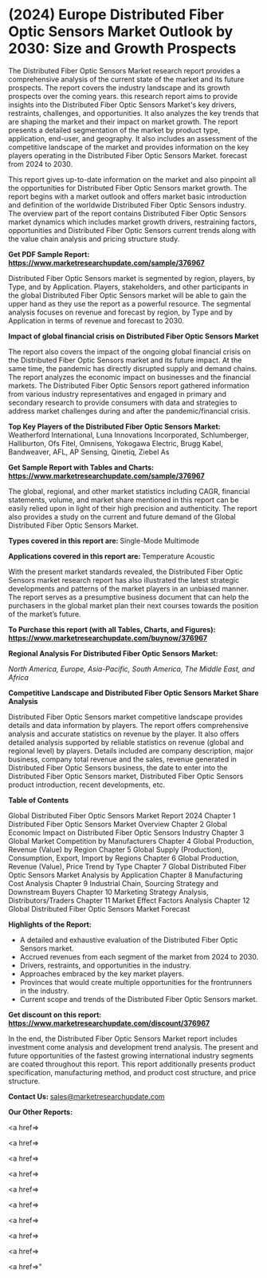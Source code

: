 # (2024) Europe Distributed Fiber Optic Sensors Market Outlook by 2030: Size and Growth Prospects

The Distributed Fiber Optic Sensors Market research report provides a comprehensive analysis of the current state of the market and its future prospects. The report covers the industry landscape and its growth prospects over the coming years. this research report aims to provide insights into the Distributed Fiber Optic Sensors Market's key drivers, restraints, challenges, and opportunities. It also analyzes the key trends that are shaping the market and their impact on market growth. The report presents a detailed segmentation of the market by product type, application, end-user, and geography. It also includes an assessment of the competitive landscape of the market and provides information on the key players operating in the Distributed Fiber Optic Sensors Market. forecast from 2024 to 2030.

This report gives up-to-date information on the market and also pinpoint all the opportunities for Distributed Fiber Optic Sensors market growth. The report begins with a market outlook and offers market basic introduction and definition of the worldwide Distributed Fiber Optic Sensors industry. The overview part of the report contains Distributed Fiber Optic Sensors market dynamics which includes market growth drivers, restraining factors, opportunities and Distributed Fiber Optic Sensors current trends along with the value chain analysis and pricing structure study.

<strong><b>Get PDF Sample Report: <a href=https://www.marketresearchupdate.com/sample/376967>https://www.marketresearchupdate.com/sample/376967</a></b></strong>

Distributed Fiber Optic Sensors market is segmented by region, players, by Type, and by Application. Players, stakeholders, and other participants in the global Distributed Fiber Optic Sensors market will be able to gain the upper hand as they use the report as a powerful resource. The segmental analysis focuses on revenue and forecast by region, by Type and by Application in terms of revenue and forecast to 2030.

<strong><b>Impact of global financial crisis on Distributed Fiber Optic Sensors Market</b></strong>

The report also covers the impact of the ongoing global financial crisis on the Distributed Fiber Optic Sensors market and its future impact. At the same time, the pandemic has directly disrupted supply and demand chains. The report analyzes the economic impact on businesses and the financial markets. The Distributed Fiber Optic Sensors report gathered information from various industry representatives and engaged in primary and secondary research to provide consumers with data and strategies to address market challenges during and after the pandemic/financial crisis.

<strong><b>Top Key Players of the Distributed Fiber Optic Sensors Market:
</b></strong>Weatherford International, Luna Innovations Incorporated, Schlumberger, Halliburton, Ofs Fitel, Omnisens, Yokogawa Electric, Brugg Kabel, Bandweaver, AFL, AP Sensing, Qinetiq, Ziebel As<strong><b>
</b></strong>

<strong><b>Get Sample Report with Tables and Charts: <a href=https://www.marketresearchupdate.com/sample/376967>https://www.marketresearchupdate.com/sample/376967</a></b></strong>

The global, regional, and other market statistics including CAGR, financial statements, volume, and market share mentioned in this report can be easily relied upon in light of their high precision and authenticity. The report also provides a study on the current and future demand of the Global Distributed Fiber Optic Sensors Market.

<strong><b>Types covered in this report are:
</b></strong>Single-Mode
Multimode<strong><b>
</b></strong>

<strong><b>Applications covered in this report are:
</b></strong>Temperature
Acoustic<strong><b>
</b></strong>

With the present market standards revealed, the Distributed Fiber Optic Sensors market research report has also illustrated the latest strategic developments and patterns of the market players in an unbiased manner. The report serves as a presumptive business document that can help the purchasers in the global market plan their next courses towards the position of the market’s future.

<strong><b>To Purchase this report (with all Tables, Charts, and Figures): <a href=https://www.marketresearchupdate.com/buynow/376967>https://www.marketresearchupdate.com/buynow/376967</a></b></strong>

<strong><b>Regional Analysis For Distributed Fiber Optic Sensors Market:</b></strong>

<em><i>North America, Europe, Asia-Pacific, South America, The Middle East, and Africa</i></em>

<strong><b>Competitive Landscape and Distributed Fiber Optic Sensors Market Share Analysis</b></strong>

Distributed Fiber Optic Sensors market competitive landscape provides details and data information by players. The report offers comprehensive analysis and accurate statistics on revenue by the player. It also offers detailed analysis supported by reliable statistics on revenue (global and regional level) by players. Details included are company description, major business, company total revenue and the sales, revenue generated in Distributed Fiber Optic Sensors business, the date to enter into the Distributed Fiber Optic Sensors market, Distributed Fiber Optic Sensors product introduction, recent developments, etc.

<strong><b>Table of Contents</b></strong>

Global Distributed Fiber Optic Sensors Market Report 2024
Chapter 1 Distributed Fiber Optic Sensors Market Overview
Chapter 2 Global Economic Impact on Distributed Fiber Optic Sensors Industry
Chapter 3 Global Market Competition by Manufacturers
Chapter 4 Global Production, Revenue (Value) by Region
Chapter 5 Global Supply (Production), Consumption, Export, Import by Regions
Chapter 6 Global Production, Revenue (Value), Price Trend by Type
Chapter 7 Global Distributed Fiber Optic Sensors Market Analysis by Application
Chapter 8 Manufacturing Cost Analysis
Chapter 9 Industrial Chain, Sourcing Strategy and Downstream Buyers
Chapter 10 Marketing Strategy Analysis, Distributors/Traders
Chapter 11 Market Effect Factors Analysis
Chapter 12 Global Distributed Fiber Optic Sensors Market Forecast

<strong><b>Highlights of the Report:</b></strong>

- A detailed and exhaustive evaluation of the Distributed Fiber Optic Sensors market.
- Accrued revenues from each segment of the market from 2024 to 2030.
- Drivers, restraints, and opportunities in the industry.
- Approaches embraced by the key market players.
- Provinces that would create multiple opportunities for the frontrunners in the industry.
- Current scope and trends of the Distributed Fiber Optic Sensors market.

<strong><b>Get discount on this report: <a href=https://www.marketresearchupdate.com/discount/376967>https://www.marketresearchupdate.com/discount/376967</a></b></strong>

In the end, the Distributed Fiber Optic Sensors Market report includes investment come analysis and development trend analysis. The present and future opportunities of the fastest growing international industry segments are coated throughout this report. This report additionally presents product specification, manufacturing method, and product cost structure, and price structure.

<strong><b>Contact Us:
</b></strong>sales@marketresearchupdate.com

<strong>Our Other Reports:</strong>

<a href=></a>

<a href=></a>

<a href=></a>

<a href=></a>

<a href=></a>

<a href=></a>

<a href=></a>

<a href=></a>

<a href=></a>

<a href=></a>"

